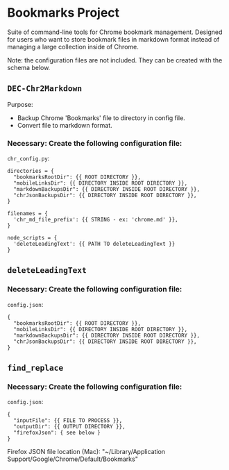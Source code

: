 # Bookmarks Project

Suite of command-line tools for Chrome bookmark management. Designed for users who want to store bookmark files in markdown format instead of managing a large collection inside of Chrome.

Note: the configuration files are not included. They can be created with the schema below.

## `DEC-Chr2Markdown`

Purpose:
- Backup Chrome 'Bookmarks' file to directory in config file.
- Convert file to markdown format.

### Necessary: Create the following configuration file:
`chr_config.py`:
```
directories = {
  "bookmarksRootDir": {{ ROOT DIRECTORY }},
  "mobileLinksDir": {{ DIRECTORY INSIDE ROOT DIRECTORY }},
  "markdownBackupsDir": {{ DIRECTORY INSIDE ROOT DIRECTORY }},
  "chrJsonBackupsDir": {{ DIRECTORY INSIDE ROOT DIRECTORY }},
}

filenames = {
  'chr_md_file_prefix': {{ STRING - ex: 'chrome.md' }},
}

node_scripts = {
  'deleteLeadingText': {{ PATH TO deleteLeadingText }}
}
```

## `deleteLeadingText`

### Necessary: Create the following configuration file:
`config.json`:
```
{
  "bookmarksRootDir": {{ ROOT DIRECTORY }},
  "mobileLinksDir": {{ DIRECTORY INSIDE ROOT DIRECTORY }},
  "markdownBackupsDir": {{ DIRECTORY INSIDE ROOT DIRECTORY }},
  "chrJsonBackupsDir": {{ DIRECTORY INSIDE ROOT DIRECTORY }},
}
```

## `find_replace`

### Necessary: Create the following configuration file:
`config.json`:
```
{
  "inputFile": {{ FILE TO PROCESS }},
  "outputDir": {{ OUTPUT DIRECTORY }},
  "firefoxJson": { see below }
}
```

Firefox JSON file location (Mac): "~/Library/Application Support/Google/Chrome/Default/Bookmarks"